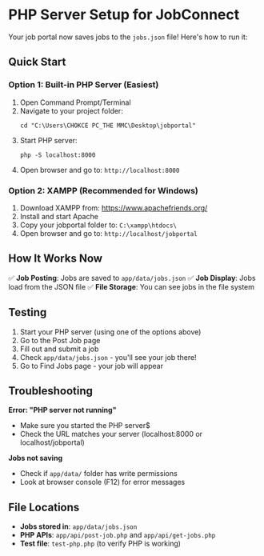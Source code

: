 # PHP Server Setup for JobConnect

Your job portal now saves jobs to the `jobs.json` file! Here's how to run it:

## Quick Start

### Option 1: Built-in PHP Server (Easiest)
1. Open Command Prompt/Terminal
2. Navigate to your project folder:
   ```
   cd "C:\Users\CHOKCE PC_THE MMC\Desktop\jobportal"
   ```
3. Start PHP server:
   ```
   php -S localhost:8000
   ```
4. Open browser and go to: `http://localhost:8000`

### Option 2: XAMPP (Recommended for Windows)
1. Download XAMPP from: https://www.apachefriends.org/
2. Install and start Apache
3. Copy your jobportal folder to: `C:\xampp\htdocs\`
4. Open browser and go to: `http://localhost/jobportal`

## How It Works Now

✅ **Job Posting**: Jobs are saved to `app/data/jobs.json`
✅ **Job Display**: Jobs load from the JSON file
✅ **File Storage**: You can see jobs in the file system

## Testing

1. Start your PHP server (using one of the options above)
2. Go to the Post Job page
3. Fill out and submit a job
4. Check `app/data/jobs.json` - you'll see your job there!
5. Go to Find Jobs page - your job will appear

## Troubleshooting

**Error: "PHP server not running"**
- Make sure you started the PHP server$
- Check the URL matches your server (localhost:8000 or localhost/jobportal)

**Jobs not saving**
- Check if `app/data/` folder has write permissions
- Look at browser console (F12) for error messages

## File Locations

- **Jobs stored in**: `app/data/jobs.json`
- **PHP APIs**: `app/api/post-job.php` and `app/api/get-jobs.php`
- **Test file**: `test-php.php` (to verify PHP is working)
